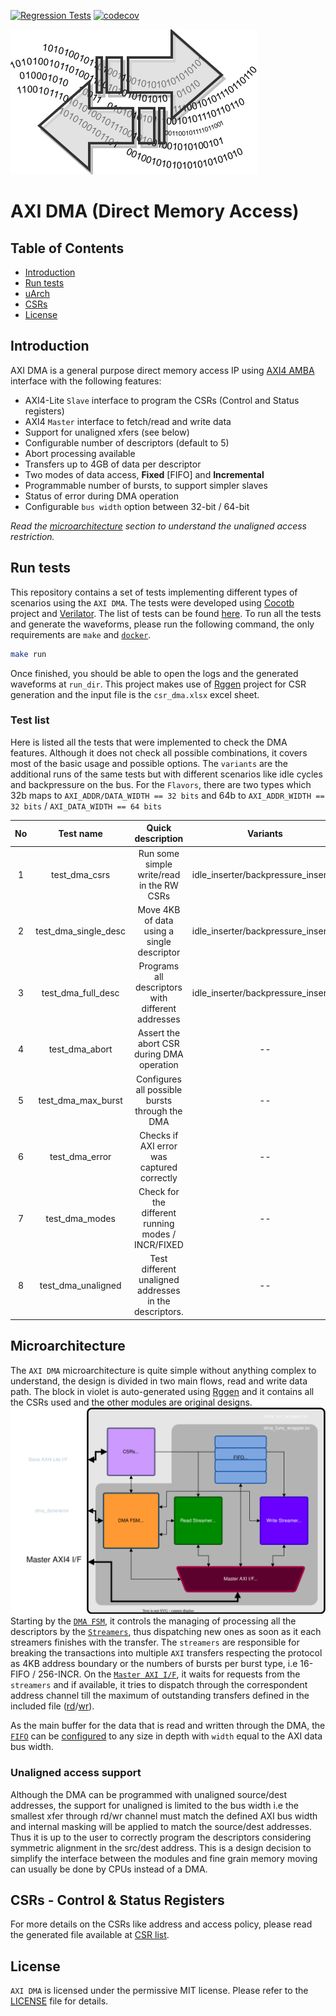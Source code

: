 [![Regression Tests](https://github.com/aignacio/axi_dma/actions/workflows/regression.yaml/badge.svg)](https://github.com/aignacio/axi_dma/actions/workflows/regression.yaml)
[![codecov](https://codecov.io/gh/aignacio/axi_dma/branch/master/graph/badge.svg?token=411TECEJ56)](https://codecov.io/gh/aignacio/axi_dma)

![logo_dma](docs/logo_dma.svg)
# AXI DMA (Direct Memory Access)

## Table of Contents
* [Introduction](#intro)
* [Run tests](#test)
* [uArch](#uarch)
* [CSRs](#csrs)
* [License](#lic)

## <a name="intro"></a> Introduction
AXI DMA is a general purpose direct memory access IP using [AXI4 AMBA](https://developer.arm.com/documentation/ihi0022/e/AMBA-AXI3-and-AXI4-Protocol-Specification) interface with the following features:

- AXI4-Lite `Slave` interface to program the CSRs (Control and Status registers)
- AXI4 `Master` interface to fetch/read and write data
- Support for unaligned xfers (see below)
- Configurable number of descriptors (default to 5)
- Abort processing available
- Transfers up to 4GB of data per descriptor
- Two modes of data access, **Fixed** [FIFO] and **Incremental**
- Programmable number of bursts, to support simpler slaves
- Status of error during DMA operation 
- Configurable `bus width` option between 32-bit / 64-bit

*Read the [microarchitecture](#uarch) section to understand the unaligned access restriction.*

## <a name="test"></a> Run tests
This repository contains a set of tests implementing different types of scenarios using the `AXI DMA`. The tests were developed using [Cocotb](https://github.com/cocotb/cocotb) project and [Verilator](https://github.com/verilator/verilator). The list of tests can be found [here](#testlist). To run all the tests and generate the waveforms, please run the following command, the only requirements are `make` and [`docker`](https://docs.docker.com/engine/install/ubuntu/).
```bash
make run
```
Once finished, you should be able to open the logs and the generated waveforms at `run_dir`. This project makes use of [Rggen](https://github.com/rggen/rggen) project for CSR generation and the input file is the `csr_dma.xlsx` excel sheet.

### <a name="testlist"></a> Test list

Here is listed all the tests that were implemented to check the DMA features. Although it does not check all possible combinations, it covers most of the basic usage and possible options. The `variants` are the additional runs of the same tests but with different scenarios like idle cycles and backpressure on the bus. For the `Flavors`, there are two types which 32b maps to `AXI_ADDR/DATA_WIDTH == 32 bits` and 64b to `AXI_ADDR_WIDTH == 32 bits` / `AXI_DATA_WIDTH == 64 bits`

| **No** |     **Test name**    |                  **Quick description**                 |             **Variants**            | **Flavor** |
|:------:|:--------------------:|:------------------------------------------------------:|:-----------------------------------:|:----------:|
|    1   |     test_dma_csrs    |        Run some simple write/read in the RW CSRs       | idle_inserter/backpressure_inserter |   32b/64b  |
|    2   | test_dma_single_desc |       Move 4KB of data using a single descriptor       | idle_inserter/backpressure_inserter |   32b/64b  |
|    3   |  test_dma_full_desc  |    Programs all descriptors with different addresses   | idle_inserter/backpressure_inserter |   32b/64b  |
|    4   |    test_dma_abort    |        Assert the abort CSR during DMA operation       |                  --                 |   32b/64b  |
|    5   |  test_dma_max_burst  |     Configures all possible bursts through the DMA     |                  --                 |   32b/64b  |
|    6   |    test_dma_error    |       Checks if AXI error was captured correctly       |                  --                 |   32b/64b  |
|    7   |    test_dma_modes    |   Check for the different running modes / INCR/FIXED   |                  --                 |   32b/64b  |
|    8   |  test_dma_unaligned  | Test different unaligned addresses in the descriptors. |                  --                 |   32b/64b  |

## <a name="uarch"></a> Microarchitecture
The `AXI DMA` microarchitecture is quite simple without anything complex to understand, the design is divided in two main flows, read and write data path. The block in violet is auto-generated using [Rggen](https://github.com/rggen/rggen) and it contains all the CSRs used and the other modules are original designs.
![rtl_uarch](docs/axi_dma.drawio.svg)
Starting by the [`DMA FSM`](rtl/dma_fsm.sv), it controls the managing of processing all the descriptors by the [`Streamers`](rtl/dma_streamer.sv), thus dispatching new ones as soon as it each streamers finishes with the transfer. The `streamers` are responsible for breaking the transactions into multiple `AXI` transfers respecting the protocol as 4KB address boundary or the numbers of bursts per burst type, i.e 16-FIFO / 256-INCR. On the [`Master AXI I/F`](rtl/dma_axi_if.sv), it waits for requests from the `streamers` and if available, it tries to dispatch through the correspondent address channel till the maximum of outstanding transfers defined in the included file ([rd](https://github.com/aignacio/axi_dma/blob/master/rtl/inc/dma_pkg.svh#L24)/[wr](https://github.com/aignacio/axi_dma/blob/master/rtl/inc/dma_pkg.svh#L28)).

As the main buffer for the data that is read and written through the DMA, the [`FIFO`](rtl/dma_fifo.sv) can be [configured](https://github.com/aignacio/axi_dma/blob/master/rtl/inc/dma_pkg.svh#L33) to any size in depth with `width` equal to the AXI data bus width. 

### Unaligned access support
Although the DMA can be programmed with unaligned source/dest addresses, the support for unaligned is limited to the bus width i.e the smallest xfer through rd/wr channel must match the defined AXI bus width and internal masking will be applied to match the source/dest addresses. Thus it is up to the user to correctly program the descriptors considering symmetric alignment in the src/dest address. This is a design decision to simplify the interface between the modules and fine grain memory moving can usually be done by CPUs instead of a DMA.

## <a name="csrs"></a> CSRs - Control & Status Registers
For more details on the CSRs like address and access policy, please read the generated file available at [CSR list](csr_out/csr_dma.md). 

## <a name="lic"></a> License
`AXI DMA` is licensed under the permissive MIT license. Please refer to the [LICENSE](LICENSE) file for details.
